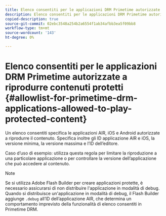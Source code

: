 ```yaml
---
title: Elenco consentiti per le applicazioni DRM Primetime autorizzate a riprodurre contenuti protetti
description: Elenco consentiti per le applicazioni DRM Primetime autorizzate a riprodurre contenuti protetti
copied-description: true
source-git-commit: 02ebc3548a254b2a6554f1ab34afbb3ea5f09bb8
workflow-type: tm+mt
source-wordcount: '143'
ht-degree: 0%

---
```


# Elenco consentiti per le applicazioni DRM Primetime autorizzate a riprodurre contenuti protetti {#allowlist-for-primetime-drm-applications-allowed-to-play-protected-content}

Un elenco consentiti specifica le applicazioni AIR, iOS e Android autorizzate a riprodurre il contenuto. Specifica inoltre gli ID applicazione AIR e iOS, la versione minima, la versione massima e l’ID dell’editore.

Caso d’uso di esempio: utilizza questa regola per limitare la riproduzione a una particolare applicazione o per controllare la versione dell’applicazione che può accedere al contenuto.

>[!NOTE]
>
>Se si utilizza Adobe Flash Builder per creare applicazioni protette, è necessario assicurarsi di non distribuire l&#39;applicazione in modalità di debug. Quando si distribuisce un&#39;applicazione in modalità di debug, il Flash Builder aggiunge `.debug` all’ID dell’applicazione AIR, che determina un comportamento imprevisto della funzionalità di elenco consentiti in Primetime DRM.
